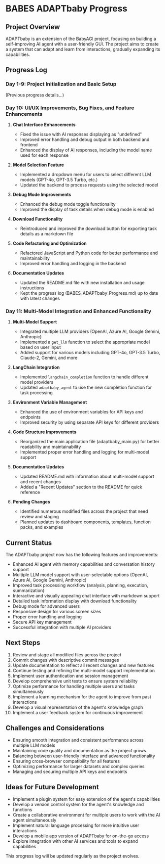 # BABES ADAPTbaby Progress

## Project Overview
ADAPTbaby is an extension of the BabyAGI project, focusing on building a self-improving AI agent with a user-friendly GUI. The project aims to create a system that can adapt and learn from interactions, gradually expanding its capabilities.

## Progress Log

### Day 1-9: Project Initialization and Basic Setup
(Previous progress details...)

### Day 10: UI/UX Improvements, Bug Fixes, and Feature Enhancements

1. **Chat Interface Enhancements**
   - Fixed the issue with AI responses displaying as "undefined"
   - Improved error handling and debug output in both backend and frontend
   - Enhanced the display of AI responses, including the model name used for each response

2. **Model Selection Feature**
   - Implemented a dropdown menu for users to select different LLM models (GPT-4o, GPT-3.5 Turbo, etc.)
   - Updated the backend to process requests using the selected model

3. **Debug Mode Improvements**
   - Enhanced the debug mode toggle functionality
   - Improved the display of task details when debug mode is enabled

4. **Download Functionality**
   - Reintroduced and improved the download button for exporting task details as a markdown file

5. **Code Refactoring and Optimization**
   - Refactored JavaScript and Python code for better performance and maintainability
   - Improved error handling and logging in the backend

6. **Documentation Updates**
   - Updated the README.md file with new installation and usage instructions
   - Kept the progress log (BABES_ADAPTbaby_Progress.md) up to date with latest changes

### Day 11: Multi-Model Integration and Enhanced Functionality

1. **Multi-Model Support**
   - Integrated multiple LLM providers (OpenAI, Azure AI, Google Gemini, Anthropic)
   - Implemented a `get_llm` function to select the appropriate model based on user input
   - Added support for various models including GPT-4o, GPT-3.5 Turbo, Claude-2, Gemini, and more

2. **LangChain Integration**
   - Implemented `langchain_completion` function to handle different model providers
   - Updated `adaptbaby_agent` to use the new completion function for task processing

3. **Environment Variable Management**
   - Enhanced the use of environment variables for API keys and endpoints
   - Improved security by using separate API keys for different providers

4. **Code Structure Improvements**
   - Reorganized the main application file (adaptbaby_main.py) for better readability and maintainability
   - Implemented proper error handling and logging for multi-model support

5. **Documentation Updates**
   - Updated README.md with information about multi-model support and recent changes
   - Added a "Recent Updates" section to the README for quick reference

6. **Pending Changes**
   - Identified numerous modified files across the project that need review and staging
   - Planned updates to dashboard components, templates, function packs, and examples

## Current Status
The ADAPTbaby project now has the following features and improvements:

- Enhanced AI agent with memory capabilities and conversation history support
- Multiple LLM model support with user-selectable options (OpenAI, Azure AI, Google Gemini, Anthropic)
- Improved task processing workflow (analysis, planning, execution, summarization)
- Interactive and visually appealing chat interface with markdown support
- Detailed task information display with download functionality
- Debug mode for advanced users
- Responsive design for various screen sizes
- Proper error handling and logging
- Secure API key management
- Successful integration with multiple AI providers

## Next Steps

1. Review and stage all modified files across the project
2. Commit changes with descriptive commit messages
3. Update documentation to reflect all recent changes and new features
4. Continue testing and refining the multi-model support implementation
5. Implement user authentication and session management
6. Develop comprehensive unit tests to ensure system reliability
7. Optimize performance for handling multiple users and tasks simultaneously
8. Implement a learning mechanism for the agent to improve from past interactions
9. Develop a visual representation of the agent's knowledge graph
10. Implement a user feedback system for continuous improvement

## Challenges and Considerations

- Ensuring smooth integration and consistent performance across multiple LLM models
- Maintaining code quality and documentation as the project grows
- Balancing between user-friendly interface and advanced functionality
- Ensuring cross-browser compatibility for all features
- Optimizing performance for larger datasets and complex queries
- Managing and securing multiple API keys and endpoints

## Ideas for Future Development

- Implement a plugin system for easy extension of the agent's capabilities
- Develop a version control system for the agent's knowledge and functions
- Create a collaborative environment for multiple users to work with the AI agent simultaneously
- Implement natural language processing for more intuitive user interactions
- Develop a mobile app version of ADAPTbaby for on-the-go access
- Explore integration with other AI services and tools to expand capabilities

This progress log will be updated regularly as the project evolves.